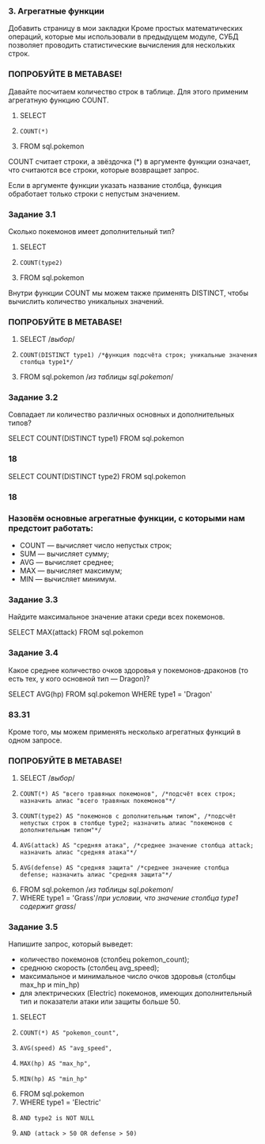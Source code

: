 ### 3. Агрегатные функции
Добавить страницу в мои закладки
Кроме простых математических операций, которые мы использовали в предыдущем модуле, СУБД позволяет проводить статистические вычисления для нескольких строк.

### ПОПРОБУЙТЕ В METABASE!

Давайте посчитаем количество строк в таблице. Для этого применим агрегатную функцию COUNT.

1. SELECT
2.     COUNT(*)
3. FROM sql.pokemon

COUNT считает строки, а звёздочка (*) в аргументе функции означает, что считаются все строки, которые возвращает запрос.

Если в аргументе функции указать название столбца, функция обработает только строки с непустым значением.

### Задание 3.1

Сколько покемонов имеет дополнительный тип?

1. SELECT
2.     COUNT(type2)
3. FROM sql.pokemon

Внутри функции COUNT мы можем также применять DISTINCT, чтобы вычислить количество уникальных значений.

### ПОПРОБУЙТЕ В METABASE!

1. SELECT /*выбор*/
2.     COUNT(DISTINCT type1) /*функция подсчёта строк; уникальные значения столбца type1*/
3. FROM sql.pokemon /*из таблицы sql.pokemon*/

### Задание 3.2

Совпадает ли количество различных основных и дополнительных типов?

SELECT
    COUNT(DISTINCT type1)
FROM sql.pokemon
### 18

SELECT
    COUNT(DISTINCT type2)
FROM sql.pokemon
### 18

### Назовём основные агрегатные функции, с которыми нам предстоит работать:

- COUNT — вычисляет число непустых строк;
- SUM — вычисляет сумму;
- AVG — вычисляет среднее;
- MAX — вычисляет максимум;
- MIN — вычисляет минимум.

### Задание 3.3

Найдите максимальное значение атаки среди всех покемонов.

SELECT
    MAX(attack)
FROM sql.pokemon

### Задание 3.4

Какое среднее количество очков здоровья у покемонов-драконов (то есть тех, у кого основной тип — Dragon)?

SELECT
    AVG(hp)
FROM sql.pokemon
WHERE type1 = 'Dragon'
### 83.31

Кроме того, мы можем применять несколько агрегатных функций в одном запросе.

### ПОПРОБУЙТЕ В METABASE!

1. SELECT /*выбор*/
2.     COUNT(*) AS "всего травяных покемонов", /*подсчёт всех строк; назначить алиас "всего травяных покемонов"*/
3.     COUNT(type2) AS "покемонов с дополнительным типом", /*подсчёт непустых строк в столбце type2; назначить алиас "покемонов с дополнительным типом"*/
4.     AVG(attack) AS "средняя атака", /*среднее значение столбца attack; назначить алиас "средняя атака"*/
5.     AVG(defense) AS "средняя защита" /*среднее значение столбца defense; назначить алиас "средняя защита"*/
6. FROM sql.pokemon /*из таблицы sql.pokemon*/
7. WHERE type1 = 'Grass'/*при условии, что значение столбца type1 содержит grass*/

### Задание 3.5

Напишите запрос, который выведет:

- количество покемонов (столбец pokemon_count);
- среднюю скорость (столбец avg_speed);
- максимальное и минимальное число очков здоровья (столбцы max_hp и min_hp)
- для электрических (Electric) покемонов, имеющих дополнительный тип и показатели атаки или защиты больше 50.

1. SELECT
2.     COUNT(*) AS "pokemon_count",
3.     AVG(speed) AS "avg_speed",
4.     MAX(hp) AS "max_hp",
5.     MIN(hp) AS "min_hp"
6. FROM sql.pokemon
7. WHERE type1 = 'Electric' 
8.     AND type2 is NOT NULL 
9.     AND (attack > 50 OR defense > 50)
